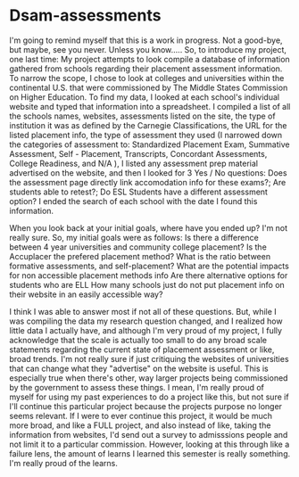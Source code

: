 # Dsam-assessments
I'm going to remind myself that this is a work in progress. Not a good-bye, but maybe, see you never. Unless you know..... 
So, to introduce my project, one last time: 
  My project attempts to look compile a database of information gathered from schools regarding their placement assessment information. 
  To narrow the scope, I chose to look at colleges and universities within the continental U.S. that were commissioned by The Middle States Commission on Higher Education. 
  To find my data, I looked at each school's individual website and typed that information into a spreadsheet. 
  I compiled a list of all the schools names, websites, assessments listed on the site, the type of institution it was as defined by the Carnegie Classifications, the URL for the listed placement info, the type of assessment they used (I narrowed down the categories of assessment to: Standardized Placement Exam, Summative Assessment, Self - Placement, Transcripts, Concordant Assessments, College Readiness, and N/A ), I listed any assessment prep material advertised on the website, and then I looked for 3 Yes / No questions: Does the assessment page directly link accomodation info for these exams?; Are students able to retest?; Do ESL Students have a different assessment option?
  I ended the search of each school with the date I found this information. 



  When you look back at your initial goals, where have you ended up?
I'm not really sure. So, my initial goals were as follows: 
Is there a difference between 4 year universities and community college placement? 
Is the Accuplacer the prefered placement method? 
What is the ratio between formative assessments, and self-placement?
What are the potential impacts for non accessible placement methods info
Are there alternative options for students who are ELL 
How many schools just do not put placement info on their website in an easily accessible way?


I think I was able to answer most if not all of these questions. But, while I was compiling the data my research question changed, and I realized how little data I actually have, and although I'm very proud of my project, I fully acknowledge that the scale is actually too small to do any broad scale statements regarding the current state of placement assessment or like, broad trends. I'm not really sure if just critiquing the websites of universities that can change what they "advertise" on the website is useful. This is especially true when there's other, way larger projects being commissioned by the government to assess these things. 
I mean, I'm really proud of myself for using my past experiences to do a project like this, but not sure if I'll continue this particular project because the projects purpose no longer seems relevant. If I were to ever continue this project, it would be much more broad, and like a FULL project, and also instead of like, taking the information from websites, I'd send out a survey to admisssions people and not limit it to a particular commission. However, looking at this through like a failure lens, the amount of learns I learned this semester is really something. I'm really proud of the learns. 
